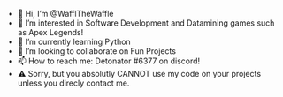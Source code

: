- 👋 Hi, I’m @WafflTheWaffle
- 👀 I’m interested in Software Development and Datamining games such as Apex Legends!
- 🌱 I’m currently learning Python
- 💞️ I’m looking to collaborate on Fun Projects
- 📫 How to reach me: Detonator #6377 on discord!
- ⚠️ Sorry, but you absolutly CANNOT use my code on your projects unless you direcly contact me.
<!---
WafflTheWaffle/WafflTheWaffle is a ✨ special ✨ repository because its `README.md` (this file) appears on your GitHub profile.
You can click the Preview link to take a look at your changes.
--->
